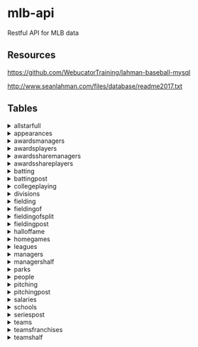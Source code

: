 # mlb-api

Restful API for MLB data

## Resources

https://github.com/WebucatorTraining/lahman-baseball-mysql

http://www.seanlahman.com/files/database/readme2017.txt


## Tables




<details><summary>allstarfull</summary><br>

<table><tbody>
<tr><td><b>ID</b></td><td>int(11)</td></tr>
<tr><td><b>playerID</b></td><td>varchar(9)</td></tr>
<tr><td><b>yearID</b></td><td>smallint(6)</td></tr>
<tr><td><b>gameNum</b></td><td>smallint(6)</td></tr>
<tr><td><b>gameID</b></td><td>varchar(12)</td></tr>
<tr><td><b>teamID</b></td><td>char(3)</td></tr>
<tr><td><b>team_ID</b></td><td>int(11)</td></tr>
<tr><td><b>lgID</b></td><td>char(2)</td></tr>
<tr><td><b>GP</b></td><td>smallint(6)</td></tr>
<tr><td><b>startingPos</b></td><td>smallint(6)</td></tr>

</tbody></table>



</details>



<details><summary>appearances</summary><br>

<table><tbody>
<tr><td><b>ID</b></td><td>int(11)</td></tr>
<tr><td><b>yearID</b></td><td>smallint(6)</td></tr>
<tr><td><b>teamID</b></td><td>char(3)</td></tr>
<tr><td><b>team_ID</b></td><td>int(11)</td></tr>
<tr><td><b>lgID</b></td><td>char(2)</td></tr>
<tr><td><b>playerID</b></td><td>varchar(9)</td></tr>
<tr><td><b>G_all</b></td><td>smallint(6)</td></tr>
<tr><td><b>GS</b></td><td>smallint(6)</td></tr>
<tr><td><b>G_batting</b></td><td>smallint(6)</td></tr>
<tr><td><b>G_defense</b></td><td>smallint(6)</td></tr>
<tr><td><b>G_p</b></td><td>smallint(6)</td></tr>
<tr><td><b>G_c</b></td><td>smallint(6)</td></tr>
<tr><td><b>G_1b</b></td><td>smallint(6)</td></tr>
<tr><td><b>G_2b</b></td><td>smallint(6)</td></tr>
<tr><td><b>G_3b</b></td><td>smallint(6)</td></tr>
<tr><td><b>G_ss</b></td><td>smallint(6)</td></tr>
<tr><td><b>G_lf</b></td><td>smallint(6)</td></tr>
<tr><td><b>G_cf</b></td><td>smallint(6)</td></tr>
<tr><td><b>G_rf</b></td><td>smallint(6)</td></tr>
<tr><td><b>G_of</b></td><td>smallint(6)</td></tr>
<tr><td><b>G_dh</b></td><td>smallint(6)</td></tr>
<tr><td><b>G_ph</b></td><td>smallint(6)</td></tr>
<tr><td><b>G_pr</b></td><td>smallint(6)</td></tr>

</tbody></table>



</details>



<details><summary>awardsmanagers</summary><br>

<table><tbody>
<tr><td><b>ID</b></td><td>int(11)</td></tr>
<tr><td><b>playerID</b></td><td>varchar(10)</td></tr>
<tr><td><b>awardID</b></td><td>varchar(75)</td></tr>
<tr><td><b>yearID</b></td><td>smallint(6)</td></tr>
<tr><td><b>lgID</b></td><td>char(2)</td></tr>
<tr><td><b>tie</b></td><td>varchar(1)</td></tr>
<tr><td><b>notes</b></td><td>varchar(100)</td></tr>

</tbody></table>



</details>



<details><summary>awardsplayers</summary><br>

<table><tbody>
<tr><td><b>ID</b></td><td>int(11)</td></tr>
<tr><td><b>playerID</b></td><td>varchar(9)</td></tr>
<tr><td><b>awardID</b></td><td>varchar(255)</td></tr>
<tr><td><b>yearID</b></td><td>smallint(6)</td></tr>
<tr><td><b>lgID</b></td><td>char(2)</td></tr>
<tr><td><b>tie</b></td><td>varchar(1)</td></tr>
<tr><td><b>notes</b></td><td>varchar(100)</td></tr>

</tbody></table>



</details>



<details><summary>awardssharemanagers</summary><br>

<table><tbody>
<tr><td><b>ID</b></td><td>int(11)</td></tr>
<tr><td><b>awardID</b></td><td>varchar(25)</td></tr>
<tr><td><b>yearID</b></td><td>smallint(6)</td></tr>
<tr><td><b>lgID</b></td><td>char(2)</td></tr>
<tr><td><b>playerID</b></td><td>varchar(10)</td></tr>
<tr><td><b>pointsWon</b></td><td>smallint(6)</td></tr>
<tr><td><b>pointsMax</b></td><td>smallint(6)</td></tr>
<tr><td><b>votesFirst</b></td><td>smallint(6)</td></tr>

</tbody></table>



</details>



<details><summary>awardsshareplayers</summary><br>

<table><tbody>
<tr><td><b>ID</b></td><td>int(11)</td></tr>
<tr><td><b>awardID</b></td><td>varchar(25)</td></tr>
<tr><td><b>yearID</b></td><td>smallint(6)</td></tr>
<tr><td><b>lgID</b></td><td>char(2)</td></tr>
<tr><td><b>playerID</b></td><td>varchar(9)</td></tr>
<tr><td><b>pointsWon</b></td><td>double</td></tr>
<tr><td><b>pointsMax</b></td><td>smallint(6)</td></tr>
<tr><td><b>votesFirst</b></td><td>double</td></tr>

</tbody></table>



</details>



<details><summary>batting</summary><br>

<table><tbody>
<tr><td><b>ID</b></td><td>int(11)</td></tr>
<tr><td><b>playerID</b></td><td>varchar(9)</td></tr>
<tr><td><b>yearID</b></td><td>smallint(6)</td></tr>
<tr><td><b>stint</b></td><td>smallint(6)</td></tr>
<tr><td><b>teamID</b></td><td>char(3)</td></tr>
<tr><td><b>team_ID</b></td><td>int(11)</td></tr>
<tr><td><b>lgID</b></td><td>char(2)</td></tr>
<tr><td><b>G</b></td><td>smallint(6)</td></tr>
<tr><td><b>G_batting</b></td><td>smallint(6)</td></tr>
<tr><td><b>AB</b></td><td>smallint(6)</td></tr>
<tr><td><b>R</b></td><td>smallint(6)</td></tr>
<tr><td><b>H</b></td><td>smallint(6)</td></tr>
<tr><td><b>2B</b></td><td>smallint(6)</td></tr>
<tr><td><b>3B</b></td><td>smallint(6)</td></tr>
<tr><td><b>HR</b></td><td>smallint(6)</td></tr>
<tr><td><b>RBI</b></td><td>smallint(6)</td></tr>
<tr><td><b>SB</b></td><td>smallint(6)</td></tr>
<tr><td><b>CS</b></td><td>smallint(6)</td></tr>
<tr><td><b>BB</b></td><td>smallint(6)</td></tr>
<tr><td><b>SO</b></td><td>smallint(6)</td></tr>
<tr><td><b>IBB</b></td><td>smallint(6)</td></tr>
<tr><td><b>HBP</b></td><td>smallint(6)</td></tr>
<tr><td><b>SH</b></td><td>smallint(6)</td></tr>
<tr><td><b>SF</b></td><td>smallint(6)</td></tr>
<tr><td><b>GIDP</b></td><td>smallint(6)</td></tr>

</tbody></table>



</details>



<details><summary>battingpost</summary><br>

<table><tbody>
<tr><td><b>ID</b></td><td>int(11)</td></tr>
<tr><td><b>yearID</b></td><td>smallint(6)</td></tr>
<tr><td><b>round</b></td><td>varchar(10)</td></tr>
<tr><td><b>playerID</b></td><td>varchar(9)</td></tr>
<tr><td><b>teamID</b></td><td>char(3)</td></tr>
<tr><td><b>team_ID</b></td><td>int(11)</td></tr>
<tr><td><b>lgID</b></td><td>char(2)</td></tr>
<tr><td><b>G</b></td><td>smallint(6)</td></tr>
<tr><td><b>AB</b></td><td>smallint(6)</td></tr>
<tr><td><b>R</b></td><td>smallint(6)</td></tr>
<tr><td><b>H</b></td><td>smallint(6)</td></tr>
<tr><td><b>2B</b></td><td>smallint(6)</td></tr>
<tr><td><b>3B</b></td><td>smallint(6)</td></tr>
<tr><td><b>HR</b></td><td>smallint(6)</td></tr>
<tr><td><b>RBI</b></td><td>smallint(6)</td></tr>
<tr><td><b>SB</b></td><td>smallint(6)</td></tr>
<tr><td><b>CS</b></td><td>smallint(6)</td></tr>
<tr><td><b>BB</b></td><td>smallint(6)</td></tr>
<tr><td><b>SO</b></td><td>smallint(6)</td></tr>
<tr><td><b>IBB</b></td><td>smallint(6)</td></tr>
<tr><td><b>HBP</b></td><td>smallint(6)</td></tr>
<tr><td><b>SH</b></td><td>smallint(6)</td></tr>
<tr><td><b>SF</b></td><td>smallint(6)</td></tr>
<tr><td><b>GIDP</b></td><td>smallint(6)</td></tr>

</tbody></table>



</details>



<details><summary>collegeplaying</summary><br>

<table><tbody>
<tr><td><b>ID</b></td><td>int(11)</td></tr>
<tr><td><b>playerID</b></td><td>varchar(9)</td></tr>
<tr><td><b>schoolID</b></td><td>varchar(15)</td></tr>
<tr><td><b>yearID</b></td><td>smallint(6)</td></tr>

</tbody></table>



</details>



<details><summary>divisions</summary><br>

<table><tbody>
<tr><td><b>ID</b></td><td>int(11)</td></tr>
<tr><td><b>divID</b></td><td>char(2)</td></tr>
<tr><td><b>lgID</b></td><td>char(2)</td></tr>
<tr><td><b>division</b></td><td>varchar(50)</td></tr>
<tr><td><b>active</b></td><td>char(1)</td></tr>

</tbody></table>



</details>



<details><summary>fielding</summary><br>

<table><tbody>
<tr><td><b>ID</b></td><td>int(11)</td></tr>
<tr><td><b>playerID</b></td><td>varchar(9)</td></tr>
<tr><td><b>yearID</b></td><td>smallint(6)</td></tr>
<tr><td><b>stint</b></td><td>smallint(6)</td></tr>
<tr><td><b>teamID</b></td><td>char(3)</td></tr>
<tr><td><b>team_ID</b></td><td>int(11)</td></tr>
<tr><td><b>lgID</b></td><td>char(2)</td></tr>
<tr><td><b>POS</b></td><td>varchar(2)</td></tr>
<tr><td><b>G</b></td><td>smallint(6)</td></tr>
<tr><td><b>GS</b></td><td>smallint(6)</td></tr>
<tr><td><b>InnOuts</b></td><td>smallint(6)</td></tr>
<tr><td><b>PO</b></td><td>smallint(6)</td></tr>
<tr><td><b>A</b></td><td>smallint(6)</td></tr>
<tr><td><b>E</b></td><td>smallint(6)</td></tr>
<tr><td><b>DP</b></td><td>smallint(6)</td></tr>
<tr><td><b>PB</b></td><td>smallint(6)</td></tr>
<tr><td><b>WP</b></td><td>smallint(6)</td></tr>
<tr><td><b>SB</b></td><td>smallint(6)</td></tr>
<tr><td><b>CS</b></td><td>smallint(6)</td></tr>
<tr><td><b>ZR</b></td><td>double</td></tr>

</tbody></table>



</details>



<details><summary>fieldingof</summary><br>

<table><tbody>
<tr><td><b>ID</b></td><td>int(11)</td></tr>
<tr><td><b>playerID</b></td><td>varchar(9)</td></tr>
<tr><td><b>yearID</b></td><td>smallint(6)</td></tr>
<tr><td><b>stint</b></td><td>smallint(6)</td></tr>
<tr><td><b>Glf</b></td><td>smallint(6)</td></tr>
<tr><td><b>Gcf</b></td><td>smallint(6)</td></tr>
<tr><td><b>Grf</b></td><td>smallint(6)</td></tr>

</tbody></table>



</details>



<details><summary>fieldingofsplit</summary><br>

<table><tbody>
<tr><td><b>ID</b></td><td>int(11)</td></tr>
<tr><td><b>playerID</b></td><td>varchar(9)</td></tr>
<tr><td><b>yearID</b></td><td>smallint(6)</td></tr>
<tr><td><b>stint</b></td><td>smallint(6)</td></tr>
<tr><td><b>teamID</b></td><td>char(3)</td></tr>
<tr><td><b>team_ID</b></td><td>int(11)</td></tr>
<tr><td><b>lgID</b></td><td>char(2)</td></tr>
<tr><td><b>POS</b></td><td>varchar(2)</td></tr>
<tr><td><b>G</b></td><td>smallint(6)</td></tr>
<tr><td><b>GS</b></td><td>smallint(6)</td></tr>
<tr><td><b>InnOuts</b></td><td>smallint(6)</td></tr>
<tr><td><b>PO</b></td><td>smallint(6)</td></tr>
<tr><td><b>A</b></td><td>smallint(6)</td></tr>
<tr><td><b>E</b></td><td>smallint(6)</td></tr>
<tr><td><b>DP</b></td><td>smallint(6)</td></tr>
<tr><td><b>PB</b></td><td>smallint(6)</td></tr>
<tr><td><b>WP</b></td><td>smallint(6)</td></tr>
<tr><td><b>SB</b></td><td>smallint(6)</td></tr>
<tr><td><b>CS</b></td><td>smallint(6)</td></tr>
<tr><td><b>ZR</b></td><td>double</td></tr>

</tbody></table>



</details>



<details><summary>fieldingpost</summary><br>

<table><tbody>
<tr><td><b>ID</b></td><td>int(11)</td></tr>
<tr><td><b>playerID</b></td><td>varchar(9)</td></tr>
<tr><td><b>yearID</b></td><td>smallint(6)</td></tr>
<tr><td><b>teamID</b></td><td>char(3)</td></tr>
<tr><td><b>team_ID</b></td><td>int(11)</td></tr>
<tr><td><b>lgID</b></td><td>char(2)</td></tr>
<tr><td><b>round</b></td><td>varchar(10)</td></tr>
<tr><td><b>POS</b></td><td>varchar(2)</td></tr>
<tr><td><b>G</b></td><td>smallint(6)</td></tr>
<tr><td><b>GS</b></td><td>smallint(6)</td></tr>
<tr><td><b>InnOuts</b></td><td>smallint(6)</td></tr>
<tr><td><b>PO</b></td><td>smallint(6)</td></tr>
<tr><td><b>A</b></td><td>smallint(6)</td></tr>
<tr><td><b>E</b></td><td>smallint(6)</td></tr>
<tr><td><b>DP</b></td><td>smallint(6)</td></tr>
<tr><td><b>TP</b></td><td>smallint(6)</td></tr>
<tr><td><b>PB</b></td><td>smallint(6)</td></tr>
<tr><td><b>SB</b></td><td>smallint(6)</td></tr>
<tr><td><b>CS</b></td><td>smallint(6)</td></tr>

</tbody></table>



</details>



<details><summary>halloffame</summary><br>

<table><tbody>
<tr><td><b>ID</b></td><td>int(11)</td></tr>
<tr><td><b>playerID</b></td><td>varchar(10)</td></tr>
<tr><td><b>yearid</b></td><td>smallint(6)</td></tr>
<tr><td><b>votedBy</b></td><td>varchar(64)</td></tr>
<tr><td><b>ballots</b></td><td>smallint(6)</td></tr>
<tr><td><b>needed</b></td><td>smallint(6)</td></tr>
<tr><td><b>votes</b></td><td>smallint(6)</td></tr>
<tr><td><b>inducted</b></td><td>varchar(1)</td></tr>
<tr><td><b>category</b></td><td>varchar(20)</td></tr>
<tr><td><b>needed_note</b></td><td>varchar(25)</td></tr>

</tbody></table>



</details>



<details><summary>homegames</summary><br>

<table><tbody>
<tr><td><b>ID</b></td><td>int(11)</td></tr>
<tr><td><b>yearkey</b></td><td>int(11)</td></tr>
<tr><td><b>leaguekey</b></td><td>char(2)</td></tr>
<tr><td><b>teamkey</b></td><td>char(3)</td></tr>
<tr><td><b>team_ID</b></td><td>int(11)</td></tr>
<tr><td><b>parkkey</b></td><td>varchar(255)</td></tr>
<tr><td><b>park_ID</b></td><td>int(11)</td></tr>
<tr><td><b>spanfirst</b></td><td>varchar(255)</td></tr>
<tr><td><b>spanlast</b></td><td>varchar(255)</td></tr>
<tr><td><b>games</b></td><td>int(11)</td></tr>
<tr><td><b>openings</b></td><td>int(11)</td></tr>
<tr><td><b>attendance</b></td><td>int(11)</td></tr>
<tr><td><b>spanfirst_date</b></td><td>date</td></tr>
<tr><td><b>spanlast_date</b></td><td>date</td></tr>

</tbody></table>



</details>



<details><summary>leagues</summary><br>

<table><tbody>
<tr><td><b>lgID</b></td><td>char(2)</td></tr>
<tr><td><b>league</b></td><td>varchar(50)</td></tr>
<tr><td><b>active</b></td><td>char(1)</td></tr>

</tbody></table>



</details>



<details><summary>managers</summary><br>

<table><tbody>
<tr><td><b>ID</b></td><td>int(11)</td></tr>
<tr><td><b>playerID</b></td><td>varchar(10)</td></tr>
<tr><td><b>yearID</b></td><td>smallint(6)</td></tr>
<tr><td><b>teamID</b></td><td>char(3)</td></tr>
<tr><td><b>team_ID</b></td><td>int(11)</td></tr>
<tr><td><b>lgID</b></td><td>char(2)</td></tr>
<tr><td><b>inseason</b></td><td>smallint(6)</td></tr>
<tr><td><b>G</b></td><td>smallint(6)</td></tr>
<tr><td><b>W</b></td><td>smallint(6)</td></tr>
<tr><td><b>L</b></td><td>smallint(6)</td></tr>
<tr><td><b>teamRank</b></td><td>smallint(6)</td></tr>
<tr><td><b>plyrMgr</b></td><td>varchar(1)</td></tr>

</tbody></table>



</details>



<details><summary>managershalf</summary><br>

<table><tbody>
<tr><td><b>ID</b></td><td>int(11)</td></tr>
<tr><td><b>playerID</b></td><td>varchar(10)</td></tr>
<tr><td><b>yearID</b></td><td>smallint(6)</td></tr>
<tr><td><b>teamID</b></td><td>char(3)</td></tr>
<tr><td><b>team_ID</b></td><td>int(11)</td></tr>
<tr><td><b>lgID</b></td><td>char(2)</td></tr>
<tr><td><b>inseason</b></td><td>smallint(6)</td></tr>
<tr><td><b>half</b></td><td>smallint(6)</td></tr>
<tr><td><b>G</b></td><td>smallint(6)</td></tr>
<tr><td><b>W</b></td><td>smallint(6)</td></tr>
<tr><td><b>L</b></td><td>smallint(6)</td></tr>
<tr><td><b>teamRank</b></td><td>smallint(6)</td></tr>

</tbody></table>



</details>



<details><summary>parks</summary><br>

<table><tbody>
<tr><td><b>ID</b></td><td>int(11)</td></tr>
<tr><td><b>parkalias</b></td><td>varchar(255)</td></tr>
<tr><td><b>parkkey</b></td><td>varchar(255)</td></tr>
<tr><td><b>parkname</b></td><td>varchar(255)</td></tr>
<tr><td><b>city</b></td><td>varchar(255)</td></tr>
<tr><td><b>state</b></td><td>varchar(255)</td></tr>
<tr><td><b>country</b></td><td>varchar(255)</td></tr>

</tbody></table>



</details>



<details><summary>people</summary><br>

<table><tbody>
<tr><td><b>playerID</b></td><td>varchar(9)</td></tr>
<tr><td><b>birthYear</b></td><td>int(11)</td></tr>
<tr><td><b>birthMonth</b></td><td>int(11)</td></tr>
<tr><td><b>birthDay</b></td><td>int(11)</td></tr>
<tr><td><b>birthCountry</b></td><td>varchar(255)</td></tr>
<tr><td><b>birthState</b></td><td>varchar(255)</td></tr>
<tr><td><b>birthCity</b></td><td>varchar(255)</td></tr>
<tr><td><b>deathYear</b></td><td>int(11)</td></tr>
<tr><td><b>deathMonth</b></td><td>int(11)</td></tr>
<tr><td><b>deathDay</b></td><td>int(11)</td></tr>
<tr><td><b>deathCountry</b></td><td>varchar(255)</td></tr>
<tr><td><b>deathState</b></td><td>varchar(255)</td></tr>
<tr><td><b>deathCity</b></td><td>varchar(255)</td></tr>
<tr><td><b>nameFirst</b></td><td>varchar(255)</td></tr>
<tr><td><b>nameLast</b></td><td>varchar(255)</td></tr>
<tr><td><b>nameGiven</b></td><td>varchar(255)</td></tr>
<tr><td><b>weight</b></td><td>int(11)</td></tr>
<tr><td><b>height</b></td><td>int(11)</td></tr>
<tr><td><b>bats</b></td><td>varchar(255)</td></tr>
<tr><td><b>throws</b></td><td>varchar(255)</td></tr>
<tr><td><b>debut</b></td><td>varchar(255)</td></tr>
<tr><td><b>finalGame</b></td><td>varchar(255)</td></tr>
<tr><td><b>retroID</b></td><td>varchar(255)</td></tr>
<tr><td><b>bbrefID</b></td><td>varchar(255)</td></tr>
<tr><td><b>birth_date</b></td><td>date</td></tr>
<tr><td><b>debut_date</b></td><td>date</td></tr>
<tr><td><b>finalgame_date</b></td><td>date</td></tr>
<tr><td><b>death_date</b></td><td>date</td></tr>

</tbody></table>



</details>



<details><summary>pitching</summary><br>

<table><tbody>
<tr><td><b>ID</b></td><td>int(11)</td></tr>
<tr><td><b>playerID</b></td><td>varchar(9)</td></tr>
<tr><td><b>yearID</b></td><td>smallint(6)</td></tr>
<tr><td><b>stint</b></td><td>smallint(6)</td></tr>
<tr><td><b>teamID</b></td><td>char(3)</td></tr>
<tr><td><b>team_ID</b></td><td>int(11)</td></tr>
<tr><td><b>lgID</b></td><td>char(2)</td></tr>
<tr><td><b>W</b></td><td>smallint(6)</td></tr>
<tr><td><b>L</b></td><td>smallint(6)</td></tr>
<tr><td><b>G</b></td><td>smallint(6)</td></tr>
<tr><td><b>GS</b></td><td>smallint(6)</td></tr>
<tr><td><b>CG</b></td><td>smallint(6)</td></tr>
<tr><td><b>SHO</b></td><td>smallint(6)</td></tr>
<tr><td><b>SV</b></td><td>smallint(6)</td></tr>
<tr><td><b>IPouts</b></td><td>int(11)</td></tr>
<tr><td><b>H</b></td><td>smallint(6)</td></tr>
<tr><td><b>ER</b></td><td>smallint(6)</td></tr>
<tr><td><b>HR</b></td><td>smallint(6)</td></tr>
<tr><td><b>BB</b></td><td>smallint(6)</td></tr>
<tr><td><b>SO</b></td><td>smallint(6)</td></tr>
<tr><td><b>BAOpp</b></td><td>double</td></tr>
<tr><td><b>ERA</b></td><td>double</td></tr>
<tr><td><b>IBB</b></td><td>smallint(6)</td></tr>
<tr><td><b>WP</b></td><td>smallint(6)</td></tr>
<tr><td><b>HBP</b></td><td>smallint(6)</td></tr>
<tr><td><b>BK</b></td><td>smallint(6)</td></tr>
<tr><td><b>BFP</b></td><td>smallint(6)</td></tr>
<tr><td><b>GF</b></td><td>smallint(6)</td></tr>
<tr><td><b>R</b></td><td>smallint(6)</td></tr>
<tr><td><b>SH</b></td><td>smallint(6)</td></tr>
<tr><td><b>SF</b></td><td>smallint(6)</td></tr>
<tr><td><b>GIDP</b></td><td>smallint(6)</td></tr>

</tbody></table>



</details>



<details><summary>pitchingpost</summary><br>

<table><tbody>
<tr><td><b>ID</b></td><td>int(11)</td></tr>
<tr><td><b>playerID</b></td><td>varchar(9)</td></tr>
<tr><td><b>yearID</b></td><td>smallint(6)</td></tr>
<tr><td><b>round</b></td><td>varchar(10)</td></tr>
<tr><td><b>teamID</b></td><td>char(3)</td></tr>
<tr><td><b>team_ID</b></td><td>int(11)</td></tr>
<tr><td><b>lgID</b></td><td>char(2)</td></tr>
<tr><td><b>W</b></td><td>smallint(6)</td></tr>
<tr><td><b>L</b></td><td>smallint(6)</td></tr>
<tr><td><b>G</b></td><td>smallint(6)</td></tr>
<tr><td><b>GS</b></td><td>smallint(6)</td></tr>
<tr><td><b>CG</b></td><td>smallint(6)</td></tr>
<tr><td><b>SHO</b></td><td>smallint(6)</td></tr>
<tr><td><b>SV</b></td><td>smallint(6)</td></tr>
<tr><td><b>IPouts</b></td><td>int(11)</td></tr>
<tr><td><b>H</b></td><td>smallint(6)</td></tr>
<tr><td><b>ER</b></td><td>smallint(6)</td></tr>
<tr><td><b>HR</b></td><td>smallint(6)</td></tr>
<tr><td><b>BB</b></td><td>smallint(6)</td></tr>
<tr><td><b>SO</b></td><td>smallint(6)</td></tr>
<tr><td><b>BAOpp</b></td><td>double</td></tr>
<tr><td><b>ERA</b></td><td>double</td></tr>
<tr><td><b>IBB</b></td><td>smallint(6)</td></tr>
<tr><td><b>WP</b></td><td>smallint(6)</td></tr>
<tr><td><b>HBP</b></td><td>smallint(6)</td></tr>
<tr><td><b>BK</b></td><td>smallint(6)</td></tr>
<tr><td><b>BFP</b></td><td>smallint(6)</td></tr>
<tr><td><b>GF</b></td><td>smallint(6)</td></tr>
<tr><td><b>R</b></td><td>smallint(6)</td></tr>
<tr><td><b>SH</b></td><td>smallint(6)</td></tr>
<tr><td><b>SF</b></td><td>smallint(6)</td></tr>
<tr><td><b>GIDP</b></td><td>smallint(6)</td></tr>

</tbody></table>



</details>



<details><summary>salaries</summary><br>

<table><tbody>
<tr><td><b>ID</b></td><td>int(11)</td></tr>
<tr><td><b>yearID</b></td><td>smallint(6)</td></tr>
<tr><td><b>teamID</b></td><td>char(3)</td></tr>
<tr><td><b>team_ID</b></td><td>int(11)</td></tr>
<tr><td><b>lgID</b></td><td>char(2)</td></tr>
<tr><td><b>playerID</b></td><td>varchar(9)</td></tr>
<tr><td><b>salary</b></td><td>double</td></tr>

</tbody></table>



</details>



<details><summary>schools</summary><br>

<table><tbody>
<tr><td><b>schoolID</b></td><td>varchar(15)</td></tr>
<tr><td><b>name_full</b></td><td>varchar(255)</td></tr>
<tr><td><b>city</b></td><td>varchar(55)</td></tr>
<tr><td><b>state</b></td><td>varchar(55)</td></tr>
<tr><td><b>country</b></td><td>varchar(55)</td></tr>

</tbody></table>



</details>



<details><summary>seriespost</summary><br>

<table><tbody>
<tr><td><b>ID</b></td><td>int(11)</td></tr>
<tr><td><b>yearID</b></td><td>smallint(6)</td></tr>
<tr><td><b>round</b></td><td>varchar(5)</td></tr>
<tr><td><b>teamIDwinner</b></td><td>varchar(3)</td></tr>
<tr><td><b>lgIDwinner</b></td><td>varchar(2)</td></tr>
<tr><td><b>team_IDwinner</b></td><td>int(11)</td></tr>
<tr><td><b>teamIDloser</b></td><td>varchar(3)</td></tr>
<tr><td><b>team_IDloser</b></td><td>int(11)</td></tr>
<tr><td><b>lgIDloser</b></td><td>varchar(2)</td></tr>
<tr><td><b>wins</b></td><td>smallint(6)</td></tr>
<tr><td><b>losses</b></td><td>smallint(6)</td></tr>
<tr><td><b>ties</b></td><td>smallint(6)</td></tr>

</tbody></table>



</details>



<details><summary>teams</summary><br>

<table><tbody>
<tr><td><b>ID</b></td><td>int(11)</td></tr>
<tr><td><b>yearID</b></td><td>smallint(6)</td></tr>
<tr><td><b>lgID</b></td><td>char(2)</td></tr>
<tr><td><b>teamID</b></td><td>char(3)</td></tr>
<tr><td><b>franchID</b></td><td>varchar(3)</td></tr>
<tr><td><b>divID</b></td><td>char(1)</td></tr>
<tr><td><b>div_ID</b></td><td>int(11)</td></tr>
<tr><td><b>teamRank</b></td><td>smallint(6)</td></tr>
<tr><td><b>G</b></td><td>smallint(6)</td></tr>
<tr><td><b>Ghome</b></td><td>smallint(6)</td></tr>
<tr><td><b>W</b></td><td>smallint(6)</td></tr>
<tr><td><b>L</b></td><td>smallint(6)</td></tr>
<tr><td><b>DivWin</b></td><td>varchar(1)</td></tr>
<tr><td><b>WCWin</b></td><td>varchar(1)</td></tr>
<tr><td><b>LgWin</b></td><td>varchar(1)</td></tr>
<tr><td><b>WSWin</b></td><td>varchar(1)</td></tr>
<tr><td><b>R</b></td><td>smallint(6)</td></tr>
<tr><td><b>AB</b></td><td>smallint(6)</td></tr>
<tr><td><b>H</b></td><td>smallint(6)</td></tr>
<tr><td><b>2B</b></td><td>smallint(6)</td></tr>
<tr><td><b>3B</b></td><td>smallint(6)</td></tr>
<tr><td><b>HR</b></td><td>smallint(6)</td></tr>
<tr><td><b>BB</b></td><td>smallint(6)</td></tr>
<tr><td><b>SO</b></td><td>smallint(6)</td></tr>
<tr><td><b>SB</b></td><td>smallint(6)</td></tr>
<tr><td><b>CS</b></td><td>smallint(6)</td></tr>
<tr><td><b>HBP</b></td><td>smallint(6)</td></tr>
<tr><td><b>SF</b></td><td>smallint(6)</td></tr>
<tr><td><b>RA</b></td><td>smallint(6)</td></tr>
<tr><td><b>ER</b></td><td>smallint(6)</td></tr>
<tr><td><b>ERA</b></td><td>double</td></tr>
<tr><td><b>CG</b></td><td>smallint(6)</td></tr>
<tr><td><b>SHO</b></td><td>smallint(6)</td></tr>
<tr><td><b>SV</b></td><td>smallint(6)</td></tr>
<tr><td><b>IPouts</b></td><td>int(11)</td></tr>
<tr><td><b>HA</b></td><td>smallint(6)</td></tr>
<tr><td><b>HRA</b></td><td>smallint(6)</td></tr>
<tr><td><b>BBA</b></td><td>smallint(6)</td></tr>
<tr><td><b>SOA</b></td><td>smallint(6)</td></tr>
<tr><td><b>E</b></td><td>int(11)</td></tr>
<tr><td><b>DP</b></td><td>int(11)</td></tr>
<tr><td><b>FP</b></td><td>double</td></tr>
<tr><td><b>name</b></td><td>varchar(50)</td></tr>
<tr><td><b>park</b></td><td>varchar(255)</td></tr>
<tr><td><b>attendance</b></td><td>int(11)</td></tr>
<tr><td><b>BPF</b></td><td>int(11)</td></tr>
<tr><td><b>PPF</b></td><td>int(11)</td></tr>
<tr><td><b>teamIDBR</b></td><td>varchar(3)</td></tr>
<tr><td><b>teamIDlahman45</b></td><td>varchar(3)</td></tr>
<tr><td><b>teamIDretro</b></td><td>varchar(3)</td></tr>

</tbody></table>



</details>



<details><summary>teamsfranchises</summary><br>

<table><tbody>
<tr><td><b>franchID</b></td><td>varchar(3)</td></tr>
<tr><td><b>franchName</b></td><td>varchar(50)</td></tr>
<tr><td><b>active</b></td><td>char(1)</td></tr>
<tr><td><b>NAassoc</b></td><td>varchar(3)</td></tr>

</tbody></table>



</details>



<details><summary>teamshalf</summary><br>

<table><tbody>
<tr><td><b>ID</b></td><td>int(11)</td></tr>
<tr><td><b>yearID</b></td><td>smallint(6)</td></tr>
<tr><td><b>lgID</b></td><td>char(2)</td></tr>
<tr><td><b>teamID</b></td><td>char(3)</td></tr>
<tr><td><b>team_ID</b></td><td>int(11)</td></tr>
<tr><td><b>Half</b></td><td>varchar(1)</td></tr>
<tr><td><b>divID</b></td><td>char(1)</td></tr>
<tr><td><b>div_ID</b></td><td>int(11)</td></tr>
<tr><td><b>DivWin</b></td><td>varchar(1)</td></tr>
<tr><td><b>teamRank</b></td><td>smallint(6)</td></tr>
<tr><td><b>G</b></td><td>smallint(6)</td></tr>
<tr><td><b>W</b></td><td>smallint(6)</td></tr>
<tr><td><b>L</b></td><td>smallint(6)</td></tr>

</tbody></table>



</details>
